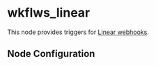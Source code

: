 # wkflws_linear
This node provides triggers for [Linear webhooks](https://developers.linear.app/docs/graphql/webhooks).

## Node Configuration

